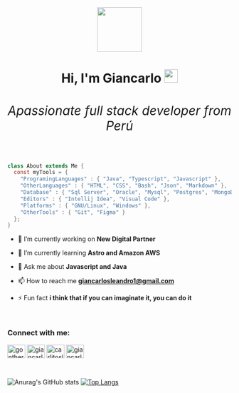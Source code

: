<div id="header" align="center">
  <img src="https://media.giphy.com/media/M9gbBd9nbDrOTu1Mqx/giphy.gif" width="100"/>
  <h1>
    Hi, I'm Giancarlo
    <img src="https://media.giphy.com/media/hvRJCLFzcasrR4ia7z/giphy.gif" width="30px"/>
    <br>
    <span align="center"> <h6>Apassionate full stack developer from Perú</h6></span>
  </h1>
</div>

```java
class About extends Me { 
  const myTools = {  
    "ProgramingLanguages" : { "Java", "Typescript", "Javascript" },
    "OtherLanguages" : { "HTML", "CSS", "Bash", "Json", "Markdown" },
    "Database" : { "Sql Server", "Oracle", "Mysql", "Postgres", "MongoDB" },
    "Editors" : { "Intellij Idea", "Visual Code" },
    "Platforms" : { "GNU/Linux", "Windows" },
    "OtherTools" : { "Git", "Figma" }
  };
}
```


- 🔭 I’m currently working on **New Digital Partner**

- 🌱 I’m currently learning **Astro and Amazon AWS**

- 💬 Ask me about **Javascript and Java**

- 📫 How to reach me **giancarlosleandro1@gmail.com**

- ⚡ Fun fact **i think that if you can imaginate it, you can do it**

<br>
<h3 align="left">Connect with me:</h3>
<p align="left">
<a href="https://twitter.com/gontherlr" target="blank"><img align="center" src="https://raw.githubusercontent.com/rahuldkjain/github-profile-readme-generator/master/src/images/icons/Social/twitter.svg" alt="gontherlr" height="30" width="40" /></a>
<a href="https://linkedin.com/in/giancarloleandro" target="blank"><img align="center" src="https://raw.githubusercontent.com/rahuldkjain/github-profile-readme-generator/master/src/images/icons/Social/linked-in-alt.svg" alt="giancarloleandro" height="30" width="40" /></a>
<a href="https://fb.com/carlitosleandro.r" target="blank"><img align="center" src="https://raw.githubusercontent.com/rahuldkjain/github-profile-readme-generator/master/src/images/icons/Social/facebook.svg" alt="carlitosleandro.r" height="30" width="40" /></a>
<a href="https://instagram.com/giancarloleandro" target="blank"><img align="center" src="https://raw.githubusercontent.com/rahuldkjain/github-profile-readme-generator/master/src/images/icons/Social/instagram.svg" alt="giancarloleandro" height="30" width="40" /></a>
</p>

<br>

![Anurag's GitHub stats](https://github-readme-stats.vercel.app/api?username=gleandro&show_icons=true&theme=radical)     [![Top Langs](https://github-readme-stats.vercel.app/api/top-langs/?username=gleandro&layout=compact)](https://github.com/anuraghazra/github-readme-stats) 
